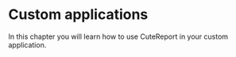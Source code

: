 # Custom applications

In this chapter you will learn how to use CuteReport in your custom application.
